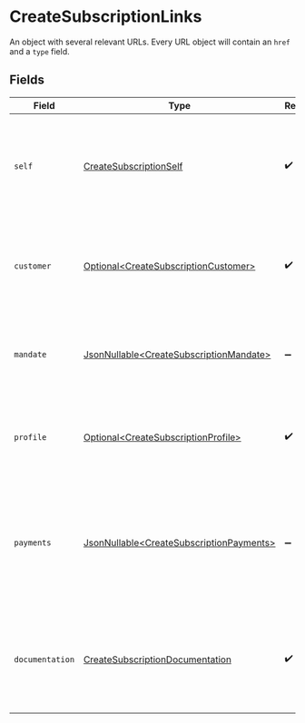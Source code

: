# CreateSubscriptionLinks

An object with several relevant URLs. Every URL object will contain an `href` and a `type` field.


## Fields

| Field                                                                                                                         | Type                                                                                                                          | Required                                                                                                                      | Description                                                                                                                   |
| ----------------------------------------------------------------------------------------------------------------------------- | ----------------------------------------------------------------------------------------------------------------------------- | ----------------------------------------------------------------------------------------------------------------------------- | ----------------------------------------------------------------------------------------------------------------------------- |
| `self`                                                                                                                        | [CreateSubscriptionSelf](../../models/operations/CreateSubscriptionSelf.md)                                                   | :heavy_check_mark:                                                                                                            | In v2 endpoints, URLs are commonly represented as objects with an `href` and `type` field.                                    |
| `customer`                                                                                                                    | [Optional\<CreateSubscriptionCustomer>](../../models/operations/CreateSubscriptionCustomer.md)                                | :heavy_check_mark:                                                                                                            | The API resource URL of the [customer](get-customer) this subscription was created for.                                       |
| `mandate`                                                                                                                     | [JsonNullable\<CreateSubscriptionMandate>](../../models/operations/CreateSubscriptionMandate.md)                              | :heavy_minus_sign:                                                                                                            | The API resource URL of the [mandate](get-mandate) this subscription was created for.                                         |
| `profile`                                                                                                                     | [Optional\<CreateSubscriptionProfile>](../../models/operations/CreateSubscriptionProfile.md)                                  | :heavy_check_mark:                                                                                                            | The API resource URL of the [profile](get-profile) this subscription was created for.                                         |
| `payments`                                                                                                                    | [JsonNullable\<CreateSubscriptionPayments>](../../models/operations/CreateSubscriptionPayments.md)                            | :heavy_minus_sign:                                                                                                            | The API resource URL of the [payments](list-payments) created for this subscription. Omitted if no such<br/>payments exist (yet). |
| `documentation`                                                                                                               | [CreateSubscriptionDocumentation](../../models/operations/CreateSubscriptionDocumentation.md)                                 | :heavy_check_mark:                                                                                                            | In v2 endpoints, URLs are commonly represented as objects with an `href` and `type` field.                                    |
